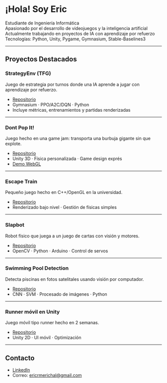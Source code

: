 # ¡Hola! Soy Eric

Estudiante de Ingeniería Informática  
Apasionado por el desarrollo de videojuegos y la inteligencia artificial  
Actualmente trabajando en proyectos de IA con aprendizaje por refuerzo  
Tecnologías: Python, Unity, Pygame, Gymnasium, Stable-Baselines3

---

## Proyectos Destacados

### StrategyEnv (TFG)
Juego de estrategia por turnos donde una IA aprende a jugar con aprendizaje por refuerzo.
- [Repositorio](https://github.com/eric-rome/strategy-env-rl)
- Gymnasium · PPO/A2C/DQN · Python
- Incluye métricas, entrenamientos y partidas renderizadas

---

### Dont Pop It!
Juego hecho en una game jam: transporta una burbuja gigante sin que explote.
- [Repositorio](https://github.com/eric-rome/dont-pop-it)
- Unity 3D · Física personalizada · Game design exprés
- [Demo WebGL](...)

---

### Escape Train
Pequeño juego hecho en C++/OpenGL en la universidad.
- [Repositorio](https://github.com/eric-rome/escape-train)
- Renderizado bajo nivel · Gestión de físicas simples

---

### Slapbot
Robot físico que juega a un juego de cartas con visión y motores.
- [Repositorio](https://github.com/eric-rome/slapbot)
- OpenCV · Python · Arduino · Control de servos

---

### Swimming Pool Detection
Detecta piscinas en fotos satelitales usando visión por computador.
- [Repositorio](https://github.com/eric-rome/swimming-pool-detection)
- CNN · SVM · Procesado de imágenes · Python

---

### Runner móvil en Unity
Juego móvil tipo runner hecho en 2 semanas.
- [Repositorio](https://github.com/eric-rome/runner-mobile)
- Unity 2D · UI móvil · Optimización

---

## Contacto
- [LinkedIn](https://linkedin.com/in/tu-usuario)
- Correo: ericrmerichal@gmail.com

